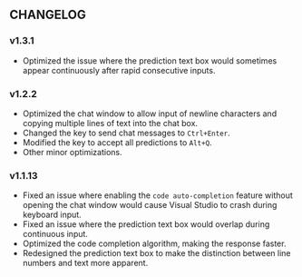 ## CHANGELOG

### v1.3.1

- Optimized the issue where the prediction text box would sometimes appear continuously after rapid consecutive inputs.


### v1.2.2

- Optimized the chat window to allow input of newline characters and copying multiple lines of text into the chat box.
- Changed the key to send chat messages to `Ctrl+Enter`.
- Modified the key to accept all predictions to `Alt+Q`.
- Other minor optimizations.


### v1.1.13

- Fixed an issue where enabling the `code auto-completion` feature without opening the chat window would cause Visual Studio to crash during keyboard input.
- Fixed an issue where the prediction text box would overlap during continuous input.
- Optimized the code completion algorithm, making the response faster.
- Redesigned the prediction text box to make the distinction between line numbers and text more apparent.
